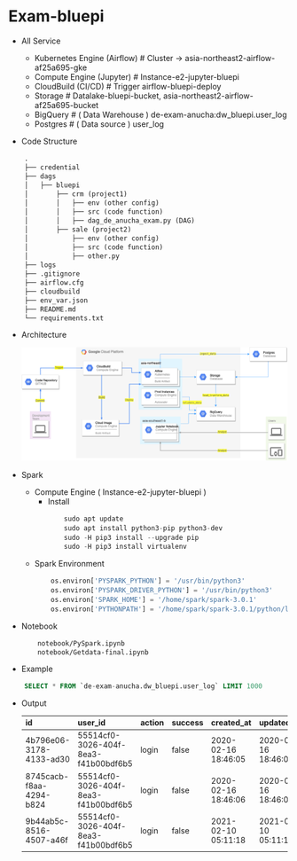 # Exam-bluepi

* All Service
    *   Kubernetes Engine (Airflow)            # Cluster -> asia-northeast2-airflow-af25a695-gke
    *   Compute Engine (Jupyter)               # Instance-e2-jupyter-bluepi
    *   CloudBuild (CI/CD)                     # Trigger airflow-bluepi-deploy
    *   Storage                                # Datalake-bluepi-bucket, asia-northeast2-airflow-af25a695-bucket
    *   BigQuery                               # ( Data Warehouse ) de-exam-anucha:dw_bluepi.user_log
    *   Postgres                               # ( Data source ) user_log

* Code Structure
```
    .
    ├── credential
    ├── dags
    │   ├── bluepi
    │       ├── crm (project1)
    │       │   ├── env (other config)
    │       │   ├── src (code function)
    │       │   ├── dag_de_anucha_exam.py (DAG)
    │       ├── sale (project2)
    │           ├── env (other config)
    │           ├── src (code function)
    │           ├── other.py
    ├── logs
    ├── .gitignore
    ├── airflow.cfg
    ├── cloudbuild
    ├── env_var.json
    ├── README.md
    └── requirements.txt
```


* Architecture

    ![picture](images/work-flow.png)

* Spark
    *   Compute Engine ( Instance-e2-jupyter-bluepi )
        *   Install
            ```s
                sudo apt update
                sudo apt install python3-pip python3-dev
                sudo -H pip3 install --upgrade pip
                sudo -H pip3 install virtualenv
            ```
    *   Spark Environment
        ```python
            os.environ['PYSPARK_PYTHON'] = '/usr/bin/python3'
            os.environ['PYSPARK_DRIVER_PYTHON'] = '/usr/bin/python3'
            os.environ['SPARK_HOME'] = '/home/spark/spark-3.0.1'
            os.environ['PYTHONPATH'] = '/home/spark/spark-3.0.1/python/lib/py4j-0.10.9-src.zip:/home/spark/spark-3.0.1/python/:'
        ```

* Notebook
    ```
        notebook/PySpark.ipynb
        notebook/Getdata-final.ipynb
    ```

* Example
```sql
    SELECT * FROM `de-exam-anucha.dw_bluepi.user_log` LIMIT 1000
```
*  Output

    | id                      |  user_id                               |  action |  success |  created_at           |  updated_at
    | ----------------------- |  ------------------------------------  |  -----  |  -----  |  -------------------  |  ---------------------|
    | 4b796e06-3178-4133-ad30 |  55514cf0-3026-404f-8ea3-f41b00bdf6b5  |  login  |  false  |  2020-02-16 18:46:05  |  2020-02-16 18:46:05  |
    | 8745cacb-f8aa-4294-b824 |  55514cf0-3026-404f-8ea3-f41b00bdf6b5  |  login  |  false  |  2020-02-16 18:46:06  |  2020-02-16 18:46:06  |
    | 9b44ab5c-8516-4507-a46f |  55514cf0-3026-404f-8ea3-f41b00bdf6b5  |  login  |  false  |  2021-02-10 05:11:18  |  2021-02-10 05:11:18  |


